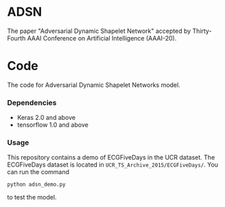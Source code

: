 # ADSN
The paper "Adversarial Dynamic Shapelet Network" accepted by Thirty-Fourth AAAI Conference on Artificial Intelligence (AAAI-20).

# Code
The code for Adversarial Dynamic Shapelet Networks model. 

### Dependencies
- Keras 2.0 and above
- tensorflow 1.0 and above

### Usage
This repository contains a demo of ECGFiveDays in the UCR dataset.  The ECGFiveDays dataset is located in `UCR_TS_Archive_2015/ECGFiveDays/`. You can run the command
```
python adsn_demo.py
```
to test the model.
